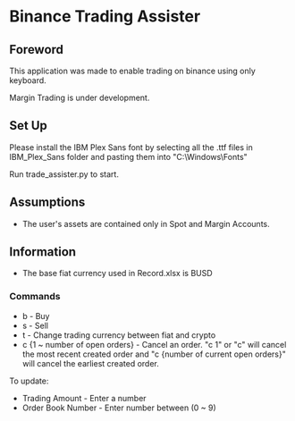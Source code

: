 # Binance Trading Assister

## Foreword
This application was made to enable trading on binance using only keyboard.

Margin Trading is under development.

## Set Up
Please install the IBM Plex Sans font by selecting all the .ttf files in IBM_Plex_Sans folder and pasting them into 
"C:\Windows\Fonts"

Run trade_assister.py to start.

## Assumptions
- The user's assets are contained only in Spot and Margin Accounts.

## Information
- The base fiat currency used in Record.xlsx is BUSD

### Commands
- b - Buy
- s - Sell
- t - Change trading currency between fiat and crypto
- c {1 ~ number of open orders} - Cancel an order. "c 1" or "c" will cancel the most recent created order and "c {number of current open orders}" will cancel the earliest created order.

To update:
- Trading Amount - Enter a number
- Order Book Number - Enter number between (0 ~ 9)
